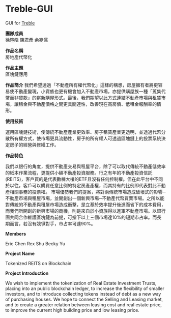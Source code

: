 # Treble-GUI
GUI for [Treble](https://github.com/EricChen1248/Treble)

**團隊成員**	
徐暄皓  陳君彥  余宛儒

**作品名稱**	
房地產代幣化

**作品主題**	
區塊鏈應用

**作品簡介** 
  我們希望透過「不動產所有權代幣化」這樣的構想，房屋擁有者將更容易使不動產變現，小資族也更有機會加入不動產市場，亦提供購屋族一種「蒐集代幣而非貸款」的嶄新購屋形式。最後，我們期望以此方式連結不動產市場與租賃市場，讓租金與不動產價格之間更具關連性，改善現在高房價、低租金報酬率的情形。
    
**使用技術**

  運用區塊鏈技術，使傳統不動產產業更效率、房子租賃產業更透明，並透過代幣分散所有權方式，使市場更具流動性，房子的所有權人可透過區塊鏈上的投票系統決定房子的經營與修繕工作。
    
**作品特色**

  我們以銀行的角度，提供不動產交易與租屋平台，除了可以取代傳統不動產低效率的紙本作業流程，更提供小額不動產投資服務。行之有年的不動產投資信託(REITS)，客戶買的是代表數棟大樓的ETF且沒有任何控制權。但在此平台中不同於以往，客戶可以購買任意比例的特定房產產權，而其持有的比例即代表對此不動產相關事務的投票權。
市場優勢我們的提案，將對兩傳統市場造成破壞式的影響─不動產市場與租屋市場，並開創出一個新興市場─不動產代幣買賣市場。之所以能對傳統的不動產與租屋市場造成衝擊，是立基於效率提升後進而省下的成本費用，而我們所開創的新興市場的商機，則是來自於小資族得以進軍不動產市場。以銀行團共同合作維護區塊鏈為前提，可搶下以上三個市場達10%的短期市占率。而長期而言，若沒有競爭對手，市占率可達90%。

**Members**

Eric Chen   Rex Shu   Becky Yu

**Project Name**

Tokenized REITS on Blockchain

**Project Introduction**

  We wish to implement the tokenization of Real Estate Investment Trusts, placing into an public blockchain ledger, to increase the flexibility of smaller investors, and to introduce collecting tokens instead of debt as a new way of purchasing houses. We hope to connect the Selling and Leasing market, and to create a greater relation between leasing cost and real estate price, to improve the current high building price and low leasing price.
  
  

